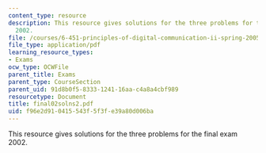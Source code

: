 ```yaml
---
content_type: resource
description: This resource gives solutions for the three problems for the final exam
  2002.
file: /courses/6-451-principles-of-digital-communication-ii-spring-2005/f96e2d910415543f5f3fe39a80d006ba_final02solns2.pdf
file_type: application/pdf
learning_resource_types:
- Exams
ocw_type: OCWFile
parent_title: Exams
parent_type: CourseSection
parent_uid: 91d8b0f5-8333-1241-16aa-c4a8a4cbf989
resourcetype: Document
title: final02solns2.pdf
uid: f96e2d91-0415-543f-5f3f-e39a80d006ba
---
```

This resource gives solutions for the three problems for the final exam 2002.

